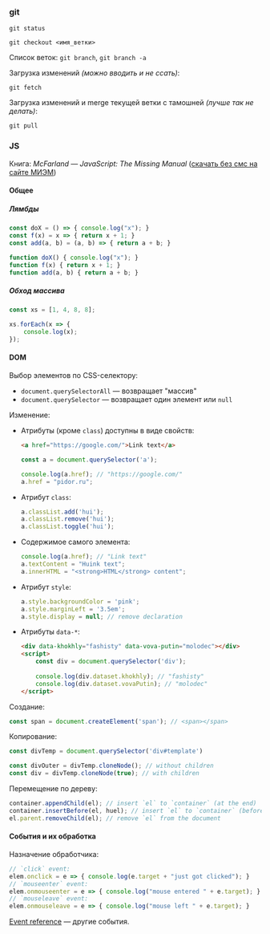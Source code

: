 
### git

`git status`

`git checkout <имя_ветки>`

Список веток: `git branch`, `git branch -a`

Загрузка изменений *(можно вводить и не ссать)*:

`git fetch`

Загрузка изменений и merge текущей ветки с тамошней *(лучше так не делать)*:

`git pull`

### JS

Книга: *McFarland — JavaScript: The Missing Manual* ([скачать без смс на сайте МИЭМ](http://nadin.miem.edu.ru/images_2015/css-the-missing-manual.pdf))

#### Общее

##### Лямбды

```js
const doX = () => { console.log("x"); }
const f(x) = x => { return x + 1; }
const add(a, b) = (a, b) => { return a + b; }
```

```js
function doX() { console.log("x"); }
function f(x) { return x + 1; }
function add(a, b) { return a + b; }
```

##### Обход массива

```js
const xs = [1, 4, 8, 8];

xs.forEach(x => {
    console.log(x);
});
```

#### DOM

Выбор элементов по CSS-селектору:

- `document.querySelectorAll` — возвращает "массив"
- `document.querySelector` — возвращает один элемент или `null`

Изменение:

- Атрибуты (кроме `class`) доступны в виде свойств:

  ```html
  <a href="https://google.com/">Link text</a>
  ```

  ```js
  const a = document.querySelector('a');
  
  console.log(a.href); // "https://google.com/"
  a.href = "pidor.ru";
  ```

- Атрибут `class`:

  ```js
  a.classList.add('hui');
  a.classList.remove('hui');
  a.classList.toggle('hui');
  ```

- Содержимое самого элемента:

  ```js
  console.log(a.href); // "Link text"
  a.textContent = "Huink text";
  a.innerHTML = "<strong>HTML</strong> content";
  ```

- Атрибут `style`:

  ```js
  a.style.backgroundColor = 'pink';
  a.style.marginLeft = '3.5em';
  a.style.display = null; // remove declaration
  ```

- Атрибуты `data-*`:

  ```html
  <div data-khokhly="fashisty" data-vova-putin="molodec"></div>
  <script>
      const div = document.querySelector('div');
      
      console.log(div.dataset.khokhly); // "fashisty"
      console.log(div.dataset.vovaPutin); // "molodec"
  </script>
  ```

Создание:

```js
const span = document.createElement('span'); // <span></span>
```

Копирование:

```js
const divTemp = document.querySelector('div#template')

const divOuter = divTemp.cloneNode(); // without children
const div = divTemp.cloneNode(true); // with children
```

Перемещение по дереву:

```js
container.appendChild(el); // insert `el` to `container` (at the end)
container.insertBefore(el, huel); // insert `el` to `container` (before its existing child `huel`)
el.parent.removeChild(el); // remove `el` from the document
```

#### События и их обработка

Назначение обработчика:

```js
// `click` event:
elem.onclick = e => { console.log(e.target + "just got clicked"); }
// `mouseenter` event:
elem.onmouseenter = e => { console.log("mouse entered " + e.target); }
// `mouseleave` event:
elem.onmouseleave = e => { console.log("mouse left " + e.target); }
```

[Event reference](https://developer.mozilla.org/en-US/docs/Web/Events) — другие события.

